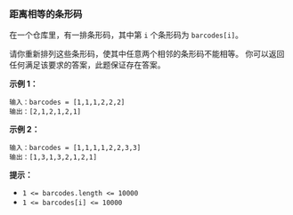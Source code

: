 ### 距离相等的条形码 ###
在一个仓库里，有一排条形码，其中第 `i` 个条形码为 `barcodes[i]`。

请你重新排列这些条形码，使其中任意两个相邻的条形码不能相等。 你可以返回任何满足该要求的答案，此题保证存在答案。



**示例 1：**

```
输入：barcodes = [1,1,1,2,2,2]
输出：[2,1,2,1,2,1]
```

**示例 2：**

```
输入：barcodes = [1,1,1,1,2,2,3,3]
输出：[1,3,1,3,2,1,2,1]
```



**提示：**

* `1 <= barcodes.length <= 10000`
* `1 <= barcodes[i] <= 10000`

